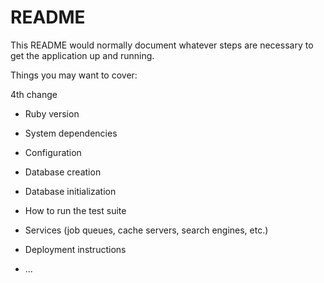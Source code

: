 # README

This README would normally document whatever steps are necessary to get the
application up and running.

Things you may want to cover:

4th change

* Ruby version

* System dependencies

* Configuration

* Database creation

* Database initialization

* How to run the test suite

* Services (job queues, cache servers, search engines, etc.)

* Deployment instructions

* ...
